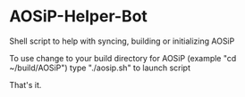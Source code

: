 # AOSiP-Helper-Bot
Shell script to help with syncing, building or initializing AOSiP

To use change to your build directory for AOSiP (example "cd ~/build/AOSiP")
type "./aosip.sh" to launch script

That's it.
